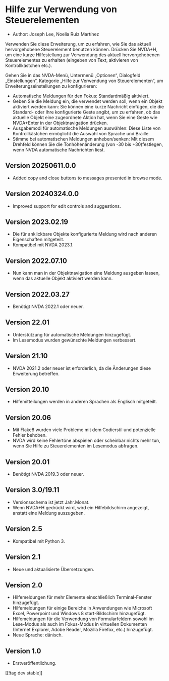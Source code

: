 # Hilfe zur Verwendung von Steuerelementen #

* Author: Joseph Lee, Noelia Ruiz Martínez

Verwenden Sie diese Erweiterung, um zu erfahren, wie Sie das aktuell
hervorgehobene Steuerelement benutzen können. Drücken Sie NVDA+H, um eine
kurze Hilfestellung zur Verwendung des aktuell hervorgehobenen
Steuerelementes zu erhalten (eingeben von Text, aktivieren von
Kontrollkästchen etc.).

Gehen Sie in das NVDA-Menü, Untermenü „Optionen“, Dialogfeld
„Einstellungen“, Kategorie „Hilfe zur Verwendung von Steuerelementen“, um
Erweiterungseinstellungen zu konfigurieren:

* Automatische Meldungen für den Fokus: Standardmäßig aktiviert.
* Geben Sie die Meldung ein, die verwendet werden soll, wenn ein Objekt
  aktiviert werden kann: Sie können eine kurze Nachricht einfügen, die die
  Standard- oder Ihre konfigurierte Geste angibt, um zu erfahren, ob das
  aktuelle Objekt eine zugeordnete Aktion hat, wenn Sie eine Geste wie
  NVDA+Enter in der Objektnavigation drücken.
* Ausgabemodi für automatische Meldungen auswählen: Diese Liste von
  Kontrollkästchen ermöglicht die Auswahl von Sprache und Braille.
* Stimme bei automatischen Meldungen  anheben/senken: Mit diesem Drehfeld
  können Sie die Tonhöhenänderung (von -30 bis +30)festlegen, wenn NVDA
  automatische Nachrichten liest.

## Version 20250611.0.0

* Added copy and close buttons to messages presented in browse mode.

## Version 20240324.0.0

* Improved support for edit controls and suggestions.

## Version 2023.02.19

* Die für anklickbare Objekte konfigurierte Meldung wird nach anderen
  Eigenschaften mitgeteilt.
* Kompatibel mit NVDA 2023.1.

## Version 2022.07.10

* Nun kann man in der Objektnavigation eine Meldung ausgeben lassen, wenn
  das aktuelle Objekt aktiviert werden kann.

## Version 2022.03.27

* Benötigt NVDA 2022.1 oder neuer.

## Version 22.01

* Unterstützung für automatische Meldungen hinzugefügt.
* Im Lesemodus wurden gewünschte Meldungen verbessert.

## Version 21.10

* NVDA 2021.2 oder neuer ist erforderlich, da die Änderungen diese
  Erweiterung betreffen.

## Version 20.10

* Hilfemitteilungen werden in anderen Sprachen als Englisch mitgeteilt.

## Version 20.06

* Mit Flake8 wurden viele Probleme mit dem Codierstil und potenzielle Fehler
  behoben.
* NVDA wird keine Fehlertöne abspielen oder scheinbar nichts mehr tun, wenn
  Sie Hilfe zu Steuerelementen im Lesemodus abfragen.

## Version 20.01

* Benötigt NVDA 2019.3 oder neuer.

## Version 3.0/19.11

* Versionsschema ist jetzt Jahr.Monat.
* Wenn NVDA+H gedrückt wird, wird ein Hilfebildschirm angezeigt, anstatt
  eine Meldung auszugeben.

## Version 2.5

* Kompatibel mit Python 3.

## Version 2.1

* Neue und aktualisierte Übersetzungen.

## Version 2.0

* Hilfemeldungen für mehr Elemente einschließlich Terminal-Fenster
  hinzugefügt.
* Hilfemeldungen für einige Bereiche in Anwendungen wie Microsoft Excel,
  Powerpoint und Windows 8 start-Bildschirm hinzugefügt.
* Hilfemeldungen für die Verwendung von Formularfeldern sowohl im Lese-Modus
  als auch im Fokus-Modus in virtuellen Dokumenten (Internet Explorer, Adobe
  Reader, Mozilla Firefox, etc.) hinzugefügt.
* Neue Sprache: dänisch.

## Version 1.0

* Erstveröffentlichung.

[[!tag dev stable]]
